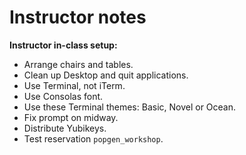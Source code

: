 # Instructor notes

**Instructor in-class setup:**

+ Arrange chairs and tables.
+ Clean up Desktop and quit applications.
+ Use Terminal, not iTerm.
+ Use Consolas font.
+ Use these Terminal themes: Basic, Novel or Ocean.
+ Fix prompt on midway.
+ Distribute Yubikeys.
+ Test reservation `popgen_workshop`.
